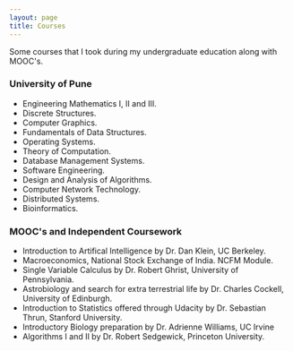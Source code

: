 ```yaml
---
layout: page
title: Courses
---
```

<p class="message">
  Some courses that I took during my undergraduate education along with MOOC's.
</p>

### University of Pune

* Engineering Mathematics I, II and III.
* Discrete Structures.
* Computer Graphics.
* Fundamentals of Data Structures.
* Operating Systems.
* Theory of Computation.
* Database Management Systems.
* Software Engineering.
* Design and Analysis of Algorithms.
* Computer Network Technology.
* Distributed Systems.
* Bioinformatics.

### MOOC's and Independent Coursework

* Introduction to Artifical Intelligence by Dr. Dan Klein, UC Berkeley.
* Macroeconomics, National Stock Exchange of India. NCFM
Module.
* Single Variable Calculus by Dr. Robert Ghrist, University of Pennsylvania.
* Astrobiology and search for extra terrestrial life  by Dr. Charles Cockell, University of Edinburgh.
* Introduction to Statistics offered through Udacity by Dr. Sebastian Thrun, Stanford University.
* Introductory Biology preparation by Dr. Adrienne Williams, UC Irvine
* Algorithms I and II by Dr. Robert Sedgewick, Princeton University.
